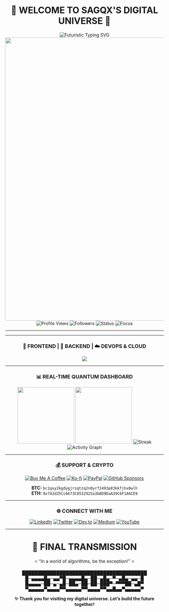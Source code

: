 <div align="center">

# 🌌 WELCOME TO SAGQX'S DIGITAL UNIVERSE 🌌

<img src="https://readme-typing-svg.herokuapp.com?font=Orbitron&size=40&duration=2000&pause=500&color=00FFFF&center=true&vCenter=true&multiline=true&width=800&height=100&lines=%F0%9F%9A%80+FULL+STACK+DEVELOPER+%F0%9F%9A%80;%F0%9F%8C%9F+BUILDING+THE+FUTURE+%F0%9F%8C%9F;%F0%9F%94%A5+SAGQX+CODING+UNIVERSE+%F0%9F%94%A5" alt="Futuristic Typing SVG" />

<img src="https://user-images.githubusercontent.com/74038190/212284100-561aa473-3905-4a80-b561-0d28506553ee.gif" width="900" />

</div>

<div align="center">
  <img src="https://komarev.com/ghpvc/?username=SagqX&label=UNIVERSE+VISITORS&color=blueviolet&style=for-the-badge" alt="Profile Views" />
  <img src="https://img.shields.io/github/followers/SagqX?label=GALACTIC+FOLLOWERS&style=for-the-badge&color=blue" alt="Followers" />
  <img src="https://img.shields.io/badge/STATUS-CODING%20IN%20PROGRESS-brightgreen?style=for-the-badge" alt="Status" />
  <img src="https://img.shields.io/badge/FOCUS-FULL%20STACK%20MASTERY-ff6b6b?style=for-the-badge" alt="Focus" />
</div>

---


---

<div align="center">

### 🎨 FRONTEND | 🔧 BACKEND | ☁️ DEVOPS & CLOUD
<img src="https://skillicons.dev/icons?i=html,css,js,ts,react,vue,nodejs,python,go,docker,kubernetes,aws&theme=dark" />

</div>

---

<div align="center">

### 📊 REAL-TIME QUANTUM DASHBOARD
<img height="180" src="https://github-readme-stats.vercel.app/api?username=SagqX&show_icons=true&theme=radical&hide_border=true&bg_color=0D1117&title_color=00FFFF&icon_color=00FFFF&text_color=FFFFFF" />
<img height="180" src="https://github-readme-stats.vercel.app/api/top-langs/?username=SagqX&layout=compact&theme=radical&hide_border=true&bg_color=0D1117&title_color=00FFFF&text_color=FFFFFF" />

<img src="https://github-readme-streak-stats.herokuapp.com/?user=SagqX&theme=radical&hide_border=true&background=0D1117&stroke=00FFFF&ring=00FFFF&fire=FF6B6B" alt="Streak" />
<img src="https://github-readme-activity-graph.vercel.app/graph?username=SagqX&theme=react-dark&hide_border=true&bg_color=0D1117&color=00FFFF" alt="Activity Graph" />

</div>

---

<div align="center">

### 💰 SUPPORT & CRYPTO
[![Buy Me A Coffee](https://img.shields.io/badge/Buy%20Me%20A%20Coffee-FFDD00?style=for-the-badge&logo=buy-me-a-coffee)](https://buymeacoffee.com/sagqx)
[![Ko-fi](https://img.shields.io/badge/Ko--fi-F16061?style=for-the-badge&logo=ko-fi)](https://ko-fi.com/sagqx)
[![PayPal](https://img.shields.io/badge/PayPal-00457C?style=for-the-badge&logo=paypal)](https://paypal.me/sagqx)
[![GitHub Sponsors](https://img.shields.io/badge/GitHub%20Sponsors-EA4AAA?style=for-the-badge&logo=github-sponsors)](https://github.com/sponsors/SagqX)

**BTC:** `bc1qxy2kgdygjrsqtzq2n0yrf2493p83kkfjhx0wlh`  
**ETH:** `0x742d35Cc6673C0532925a3b8D9DaA39C6F1A6CE9`  

</div>

---

<div align="center">

### 🌐 CONNECT WITH ME
[![LinkedIn](https://img.shields.io/badge/LinkedIn-0077B5?style=for-the-badge&logo=linkedin)](https://linkedin.com/in/sagqx)
[![Twitter](https://img.shields.io/badge/Twitter-1DA1F2?style=for-the-badge&logo=twitter)](https://twitter.com/sagqx)
[![Dev.to](https://img.shields.io/badge/Dev.to-0A0A0A?style=for-the-badge&logo=dev.to)](https://dev.to/sagqx)
[![Medium](https://img.shields.io/badge/Medium-12100E?style=for-the-badge&logo=medium)](https://medium.com/@sagqx)
[![YouTube](https://img.shields.io/badge/YouTube-FF0000?style=for-the-badge&logo=youtube)](https://youtube.com/@sagqx)

</div>

---

<div align="center">

# 🎤 FINAL TRANSMISSION  
⭐ “In a world of algorithms, be the exception!” ⭐

████████████████████████████████████████  
█─▄▄▄▄█▄─▄▄▀█─▄▄▄▄█▄─██─▄█▄─▀─▄█▄─▄▄─█  
█▄▄▄▄─██─▄─▄█─██▄─██─██─███▀─▀▀▀██─▄█▀  
▀▄▄▄▄▄▀▄▄▄▄▀▀▄▄▄▄▄▀▀▄▄▄▄▀▀▄▄█▄▄▀▄▄▄▄▄▀  

**✨ Thank you for visiting my digital universe. Let’s build the future together!**  

